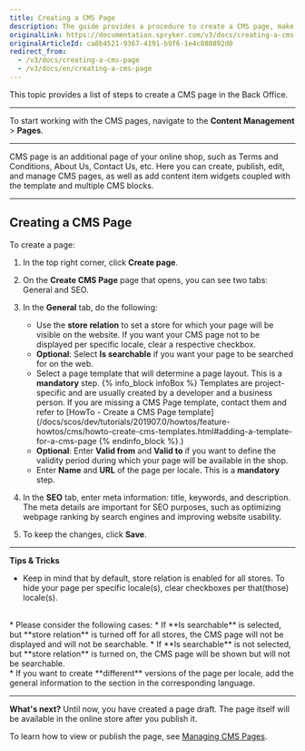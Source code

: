 ```yaml
---
title: Creating a CMS Page
description: The guide provides a procedure to create a CMS page, make it searchable per store in the Back Office.
originalLink: https://documentation.spryker.com/v3/docs/creating-a-cms-page
originalArticleId: ca8b4521-9367-4191-b9f6-1e4c080892d0
redirect_from:
  - /v3/docs/creating-a-cms-page
  - /v3/docs/en/creating-a-cms-page
---
```


This topic provides a list of steps to create a CMS page in the Back Office.
***
To start working with the CMS pages, navigate to the **Content Management** > **Pages**.
***
CMS page is an additional page of your online shop, such as Terms and Conditions, About Us, Contact Us, etc. Here you can create, publish, edit, and manage CMS pages, as well as add content item widgets coupled with the template and multiple CMS blocks. 
***
## Creating a CMS Page

To create a page:
1. In the top right corner, click **Create page**.
2. On the **Create CMS Page** page that opens, you can see two tabs: General and SEO.
3. In the **General** tab, do the following:
    * Use the **store relation** to set a store for which your page will be visible on the website. If you want your CMS page not to be displayed per specific locale, clear a respective checkbox. 
    * **Optional**: Select **Is searchable** if you want your page to be searched for on the web.
    * Select a page template that will determine a page layout. This is a **mandatory** step.
    {% info_block infoBox %}
Templates are project-specific and are usually created by a developer and a business person. If you are missing a CMS Page template, contact them and refer to [HowTo - Create a CMS Page template](/docs/scos/dev/tutorials/201907.0/howtos/feature-howtos/cms/howto-create-cms-templates.html#adding-a-template-for-a-cms-page
{% endinfo_block %}.)
    * **Optional**: Enter **Valid from** and **Valid to** if you want to define the validity period during which your page will be available in the shop.
    * Enter **Name** and **URL** of the page per locale. This is a **mandatory** step.

4. In the **SEO** tab, enter meta information: title, keywords, and description. The meta details are important for SEO purposes, such as optimizing webpage ranking by search engines and improving website usability.
5. To keep the changes, click **Save**.
***
**Tips & Tricks**

* Keep in mind that by default, store relation is enabled for all stores. To hide your page per specific locale(s), clear checkboxes per that(those) locale(s).
</br>
* Please consider the following cases:
    * If **Is searchable** is selected, but **store relation** is turned off for all stores, the CMS page will not be displayed and will not be searchable.
    * If **Is searchable** is not selected, but **store relation** is turned on, the CMS page will be shown but will not be searchable.
 </br>
 * If you want to create **different** versions of the page per locale, add the general information to the section in the corresponding language.

***
**What's next?**
Until now, you have created a page draft. The page itself will be available in the online store after you publish it.

To learn how to view or publish the page, see [Managing CMS Pages](/docs/scos/user/user-guides/201907.0/back-office-user-guide/content-management/pages/managing-cms-pages.html).

